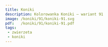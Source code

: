 ```yaml
---
title: Koniki
description: Kolorowanka Koniki – wariant 91
image: /koniki/91/koniki-91.svg
pdf:   /koniki/91/koniki-91.pdf
tags:
 - zwierzeta
 - koniki
---
```

